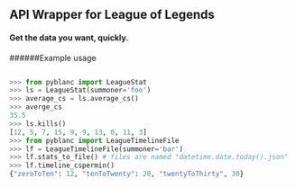 ## API Wrapper for League of Legends
#### Get the data you want, quickly.

######Example usage
```python

>>> from pyblanc import LeagueStat
>>> ls = LeagueStat(summoner='foo')
>>> average_cs = ls.average_cs()
>>> averge_cs
35.5 
>>> ls.kills()
[12, 5, 7, 15, 9, 9, 13, 0, 11, 3]
>>> from pyblanc import LeagueTimelineFile
>>> lf = LeagueTimelineFile(summoner='bar')
>>> lf.stats_to_file() # files are named "datetime.date.today().json"
>>> lf.timeline_cspermin() 
{"zeroToTen": 12, "tenToTwenty": 20, "twentyToThirty", 30}
```

